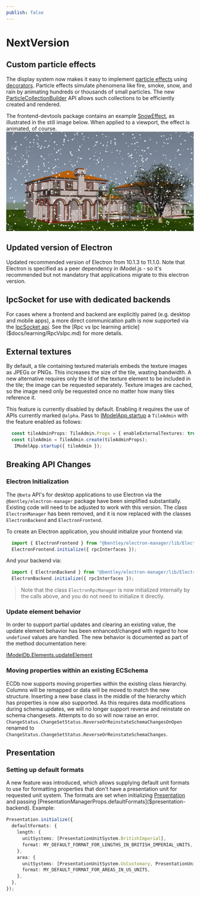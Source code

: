 ```yaml
---
publish: false
---
```

# NextVersion

## Custom particle effects

The display system now makes it easy to implement [particle effects](https://en.wikipedia.org/wiki/Particle_system) using [decorators](../learning/frontend/ViewDecorations.md). Particle effects simulate phenomena like fire, smoke, snow, and rain by animating hundreds or thousands of small particles. The new [ParticleCollectionBuilder]($frontend) API allows such collections to be efficiently created and rendered.

The frontend-devtools package contains an example [SnowEffect]($frontend-devtools), as illustrated in the still image below. When applied to a viewport, the effect is animated, of course.
![Snow particle effect](./assets/snow.jpg)

## Updated version of Electron

Updated recommended version of Electron from 10.1.3 to 11.1.0. Note that Electron is specified as a peer dependency in iModel.js - so it's recommended but not mandatory that applications migrate to this electron version.

## IpcSocket for use with dedicated backends

For cases where a frontend and backend are explicitly paired (e.g. desktop and mobile apps), a more direct communication path is now supported via the [IpcSocket api]($docs/learning/IpcInterface.md). See the [Rpc vs Ipc learning article]($docs/learning/RpcVsIpc.md) for more details.

## External textures

By default, a tile containing textured materials embeds the texture images as JPEGs or PNGs. This increases the size of the tile, wasting bandwidth. A new alternative requires only the Id of the texture element to be included in the tile; the image can be requested separately. Texture images are cached, so the image need only be requested once no matter how many tiles reference it.

This feature is currently disabled by default. Enabling it requires the use of APIs currently marked `@alpha`. Pass to [IModelApp.startup]($frontend) a `TileAdmin` with the feature enabled as follows:
```ts
  const tileAdminProps: TileAdmin.Props = { enableExternalTextures: true };
  const tileAdmin = TileAdmin.create(tileAdminProps);
   IModelApp.startup({ tileAdmin });
```

## Breaking API Changes

### Electron Initialization

The `@beta` API's for desktop applications to use Electron via the `@bentley/electron-manager` package have been simplified substantially. Existing code will need to be adjusted to work with this version. The class `ElectronManager` has been removed, and it is now replaced with the classes `ElectronBackend` and `ElectronFrontend`.

To create an Electron application, you should initialize your frontend via:

```ts
  import { ElectronFrontend } from "@bentley/electron-manager/lib/ElectronFrontend";
  ElectronFrontend.initialize({ rpcInterfaces });
```

And your backend via:

```ts
  import { ElectronBackend } from "@bentley/electron-manager/lib/ElectronBackend";
  ElectronBackend.initialize({ rpcInterfaces });
```

> Note that the class `ElectronRpcManager` is now initialized internally by the calls above, and you do not need to initialize it directly.

### Update element behavior

In order to support partial updates and clearing an existing value, the update element behavior has been enhanced/changed with regard to how `undefined` values are handled.
The new behavior is documented as part of the method documentation here:

[IModelDb.Elements.updateElement]($backend)

### Moving properties within an existing ECSchema

ECDb now supports moving properties within the existing class hierarchy. Columns will be remapped or data will be moved to match the new structure.
Inserting a new base class in the middle of the hierarchy which has properties is now also supported.
As this requires data modifications during schema updates, we will no longer support reverse and reinstate on schema changesets. Attempts to do so will now raise an error.
`ChangeStatus.ChangeSetStatus.ReverseOrReinstateSchemaChangesOnOpen` renamed to `ChangeStatus.ChangeSetStatus.ReverseOrReinstateSchemaChanges`.

## Presentation

### Setting up default formats

A new feature was introduced, which allows supplying default unit formats to use for formatting properties that don't have a presentation unit for requested unit system. The formats are set when initializing [Presentation]($presentation-backend) and passing [PresentationManagerProps.defaultFormats]($presentation-backend).
Example:

```ts
Presentation.initialize({
  defaultFormats: {
    length: {
      unitSystems: [PresentationUnitSystem.BritishImperial],
      format: MY_DEFAULT_FORMAT_FOR_LENGTHS_IN_BRITISH_IMPERIAL_UNITS,
    },
    area: {
      unitSystems: [PresentationUnitSystem.UsCustomary, PresentationUnitSystem.UsSurvey],
      format: MY_DEFAULT_FORMAT_FOR_AREAS_IN_US_UNITS,
    },
  },
});
